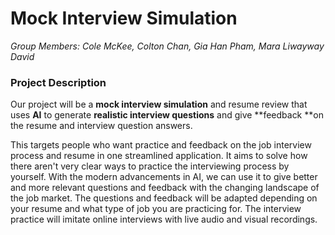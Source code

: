 # Mock Interview Simulation
*Group Members: Cole McKee, Colton Chan, Gia Han Pham, Mara Liwayway David <br>*

### Project Description
Our project will be a **mock interview simulation** and resume review that uses **AI** to generate **realistic interview questions** and give **feedback **on the resume and interview question answers. 

This targets people who want practice and feedback on the job interview process and resume in one streamlined application. It aims to solve how there aren't very clear ways to practice the interviewing process by yourself. With the modern advancements in AI, we can use it to give better and more relevant questions and feedback with the changing landscape of the job market. The questions and feedback will be adapted depending on your resume and what type of job you are practicing for. The interview practice will imitate online interviews with live audio and visual recordings. 

